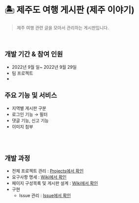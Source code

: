 <br><br>

# 🏝️ 제주도 여행 게시판 (제주 이야기)
> 제주 여행 관련 글을 모아서 관리하는 게시판입니다.

<br>

## 개발 기간 & 참여 인원
- 2022년 9월 일~ 2022년 9월 29일
- 팀 프로젝트
- 

## 주요 기능 및 서비스

- 지역별 게시판 구분
- 로그인 기능 → 필터
- 댓글 기능, 신고 기능
- 이미지 첨부

<br><br>

## 개발 과정
- 전체 프로젝트 관리 : [Projects에서 확인](https://github.com/users/realjinkyung/projects/3)
- 요구사항 명세 : [Wiki에서 확인](https://github.com/realjinkyung/travel-board/wiki/%EC%9A%94%EA%B5%AC-%EC%82%AC%ED%95%AD-%EB%AA%85%EC%84%B8%EC%84%9C-%F0%9F%94%A8)
- 페이지 구성목록 및 게시판 설계 : [Wiki에서 확인](https://github.com/realjinkyung/travel-board/wiki/%EC%A0%9C%EC%A3%BC%EC%9D%B4%EC%95%BC%EA%B8%B0-%EA%B2%8C%EC%8B%9C%ED%8C%90-%EC%84%A4%EA%B3%84-%F0%9F%94%A8)
- 구현 
    - Issue 관리 : [Issue에서 확인](https://github.com/realjinkyung/travel-board/issues)
    

